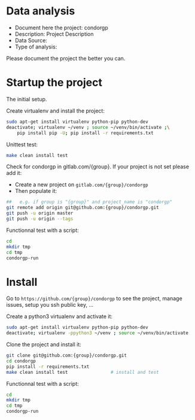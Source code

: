 # Data analysis
- Document here the project: condorgp
- Description: Project Description
- Data Source:
- Type of analysis:

Please document the project the better you can.

# Startup the project

The initial setup.

Create virtualenv and install the project:
```bash
sudo apt-get install virtualenv python-pip python-dev
deactivate; virtualenv ~/venv ; source ~/venv/bin/activate ;\
    pip install pip -U; pip install -r requirements.txt
```

Unittest test:
```bash
make clean install test
```

Check for condorgp in gitlab.com/{group}.
If your project is not set please add it:

- Create a new project on `gitlab.com/{group}/condorgp`
- Then populate it:

```bash
##   e.g. if group is "{group}" and project_name is "condorgp"
git remote add origin git@github.com:{group}/condorgp.git
git push -u origin master
git push -u origin --tags
```

Functionnal test with a script:

```bash
cd
mkdir tmp
cd tmp
condorgp-run
```

# Install

Go to `https://github.com/{group}/condorgp` to see the project, manage issues,
setup you ssh public key, ...

Create a python3 virtualenv and activate it:

```bash
sudo apt-get install virtualenv python-pip python-dev
deactivate; virtualenv -ppython3 ~/venv ; source ~/venv/bin/activate
```

Clone the project and install it:

```bash
git clone git@github.com:{group}/condorgp.git
cd condorgp
pip install -r requirements.txt
make clean install test                # install and test
```
Functionnal test with a script:

```bash
cd
mkdir tmp
cd tmp
condorgp-run
```
